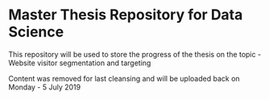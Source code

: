 # Master Thesis Repository for Data Science

This repository will be used to store the progress of the thesis on the topic - Website visitor segmentation and targeting


Content was removed for last cleansing and will be uploaded back on Monday - 5 July 2019
